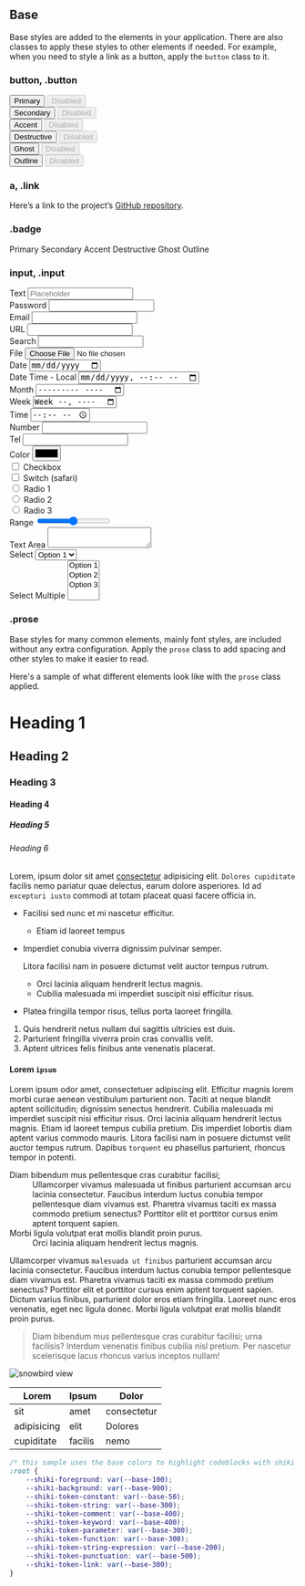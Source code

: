 ## Base

Base styles are added to the elements in your application. There are also classes to apply these styles to other elements if needed. For example, when you need to style a link as a button, apply the `button` class to it.

### button, .button

<div class="flex-col">
	<div class="flex-row">
		<button>Primary</button>
		<button disabled>Disabled</button>
	</div>
	<div class="flex-row">
		<button class="secondary">Secondary</button>
		<button class="secondary" disabled>Disabled</button>
	</div>
	<div class="flex-row">
		<button class="accent">Accent</button>
		<button class="accent" disabled>Disabled</button>
	</div>
	<div class="flex-row">
		<button class="destructive">Destructive</button>
		<button class="destructive" disabled>Disabled</button>
	</div>
	<div class="flex-row">
		<button class="ghost">Ghost</button>
		<button class="ghost" disabled>Disabled</button>
	</div>
	<div class="flex-row">
		<button class="outline">Outline</button>
		<button class="outline" disabled>Disabled</button>
	</div>
</div>

### a, .link

Here’s a link to the project’s [GitHub repository](https://github.com/rossrobino/uico).

### .badge

<div class="flex-row">
	<span class="badge">Primary</span>
	<span class="badge secondary">Secondary</span>
	<span class="badge accent">Accent</span>
	<span class="badge destructive">Destructive</span>
	<span class="badge ghost">Ghost</span>
	<span class="badge outline">Outline</span>
</div>

### input, .input

<div class="grid">
	<div>
		<label for="textInput" class="label">Text</label>
		<input type="text" id="textInput" placeholder="Placeholder" />
	</div>
	<div>
		<label for="passwordInput" class="label">Password</label>
		<input type="password" id="passwordInput" />
	</div>
	<div>
		<label for="emailInput" class="label">Email</label>
		<input type="email" id="emailInput" />
	</div>
	<div>
		<label for="urlInput" class="label">URL</label>
		<input type="url" id="urlInput" />
	</div>
	<div>
		<label for="searchInput" class="label">Search</label>
		<input type="search" id="searchInput" />
	</div>
	<div>
		<label for="fileInput" class="label">File</label>
		<input type="file" id="fileInput" />
	</div>
	<div>
		<label for="dateInput" class="label">Date</label>
		<input type="date" id="dateInput" />
	</div>
	<div>
		<label for="datetime-localInput" class="label">
			Date Time - Local
		</label>
		<input type="datetime-local" id="datetime-localInput" />
	</div>
	<div>
		<label for="monthInput" class="label">Month</label>
		<input type="month" id="monthInput" />
	</div>
	<div>
		<label for="weekInput" class="label">Week</label>
		<input type="week" id="weekInput" />
	</div>
	<div>
		<label for="timeInput" class="label">Time</label>
		<input type="time" id="timeInput" />
	</div>
	<div>
		<label for="numberInput" class="label">Number</label>
		<input type="number" id="numberInput" />
	</div>
	<div>
		<label for="telInput" class="label">Tel</label>
		<input type="tel" id="telInput" />
	</div>
	<div>
		<label for="colorInput" class="label">Color</label>
		<input type="color" id="colorInput" />
	</div>
	<div>
		<div class="flex-row">
			<input type="checkbox" id="checkbox" />
			<label for="checkbox" class="label">Checkbox</label>
		</div>
		<div class="flex-row">
			<input type="checkbox" id="switch" switch />
			<label for="switch" class="label">Switch (safari)</label>
		</div>
	</div>
	<div>
		<div class="flex-row">
			<input type="radio" id="radio1" name="radio" />
			<label for="radio1" class="label">Radio 1</label>
		</div>
		<div class="flex-row">
			<input type="radio" id="radio2" name="radio" />
			<label for="radio2" class="label">Radio 2</label>
		</div>
		<div class="flex-row">
			<input type="radio" id="radio3" name="radio" />
			<label for="radio3" class="label">Radio 3</label>
		</div>
	</div>
	<div>
		<label for="range" class="label">Range</label>
		<input type="range" id="range" />
	</div>
	<div>
		<label for="textarea" class="label">Text Area</label>
		<textarea id="textarea"></textarea>
	</div>
	<div>
		<label for="select" class="label">Select</label>
		<select id="select">
			<option value="option1">Option 1</option>
			<option value="option2">Option 2</option>
			<option value="option3">Option 3</option>
		</select>
	</div>
	<div>
		<label for="selectMultiple" class="label">Select Multiple</label>
		<select id="selectMultiple" multiple>
			<option value="option1">Option 1</option>
			<option value="option2">Option 2</option>
			<option value="option3">Option 3</option>
		</select>
	</div>
</div>

### .prose

Base styles for many common elements, mainly font styles, are included without any extra configuration. Apply the `prose` class to add spacing and other styles to make it easier to read.

Here's a sample of what different elements look like with the `prose` class applied.

# Heading 1

## Heading 2

### Heading 3

#### Heading 4

##### Heading 5

###### Heading 6

Lorem, ipsum dolor sit amet [consectetur](#) adipisicing elit. `Dolores cupiditate` facilis nemo pariatur quae delectus, earum dolore asperiores. Id ad `excepturi iusto` commodi at totam placeat quasi facere officia in.

- Facilisi sed nunc et mi nascetur efficitur.
  - Etiam id laoreet tempus
- Imperdiet conubia viverra dignissim pulvinar semper.

  Litora facilisi nam in posuere dictumst velit auctor tempus rutrum.

  - Orci lacinia aliquam hendrerit lectus magnis.
  - Cubilia malesuada mi imperdiet suscipit nisi efficitur risus.

- Platea fringilla tempor risus, tellus porta laoreet fringilla.

1. Quis hendrerit netus nullam dui sagittis ultricies est duis.
2. Parturient fringilla viverra proin cras convallis velit.
3. Aptent ultrices felis finibus ante venenatis placerat.

#### Lorem `ipsum`

Lorem ipsum odor amet, consectetuer adipiscing elit. Efficitur magnis lorem morbi curae aenean vestibulum parturient non. Taciti at neque blandit aptent sollicitudin; dignissim senectus hendrerit. Cubilia malesuada mi imperdiet suscipit nisi efficitur risus. Orci lacinia aliquam hendrerit lectus magnis. Etiam id laoreet tempus cubilia pretium. Dis imperdiet lobortis diam aptent varius commodo mauris. Litora facilisi nam in posuere dictumst velit auctor tempus rutrum. Dapibus `torquent` eu phasellus parturient, rhoncus tempor in potenti.

<dl>
  <dt>Diam bibendum mus pellentesque cras curabitur facilisi;</dt>
  <dd>
	Ullamcorper vivamus malesuada ut finibus parturient accumsan arcu lacinia consectetur. Faucibus interdum luctus conubia tempor pellentesque diam vivamus est. Pharetra vivamus taciti ex massa commodo pretium senectus? Porttitor elit et porttitor cursus enim aptent torquent sapien.
  </dd>
  <dt>Morbi ligula volutpat erat mollis blandit proin purus.</dt>
  <dd>
	Orci lacinia aliquam hendrerit lectus magnis.
  </dd>
</dl>

Ullamcorper vivamus `malesuada ut finibus` parturient accumsan arcu lacinia consectetur. Faucibus interdum luctus conubia tempor pellentesque diam vivamus est. Pharetra vivamus taciti ex massa commodo pretium senectus? Porttitor elit et porttitor cursus enim aptent torquent sapien. Dictum varius finibus, parturient dolor eros etiam fringilla. Laoreet nunc eros venenatis, eget nec ligula donec. Morbi ligula volutpat erat mollis blandit proin purus.

> Diam bibendum mus pellentesque cras curabitur facilisi; urna facilisis? Interdum venenatis finibus cubilia nisl pretium. Per nascetur scelerisque lacus rhoncus varius inceptos nullam!

<img src="https://images.unsplash.com/photo-1679330133692-603088131844?q=20&w=2871&auto=format&fit=crop&ixlib=rb-4.0.3&ixid=M3wxMjA3fDB8MHxwaG90by1wYWdlfHx8fGVufDB8fHx8fA%3D%3D" alt="snowbird view" loading="lazy">

<table>
	<thead>
		<tr>
			<th>Lorem</th>
			<th>Ipsum</th>
			<th>Dolor</th>
		</tr>
	</thead>
	<tbody>
		<tr>
			<td>sit</td>
			<td>amet</td>
			<td>consectetur</td>
		</tr>
		<tr>
			<td>adipisicing</td>
			<td>elit</td>
			<td>Dolores</td>
		</tr>
		<tr>
			<td>cupiditate</td>
			<td>facilis</td>
			<td>nemo</td>
		</tr>
	</tbody>
</table>

```css
/* this sample uses the base colors to highlight codeblocks with shiki */
:root {
	--shiki-foreground: var(--base-100);
	--shiki-background: var(--base-900);
	--shiki-token-constant: var(--base-50);
	--shiki-token-string: var(--base-300);
	--shiki-token-comment: var(--base-400);
	--shiki-token-keyword: var(--base-400);
	--shiki-token-parameter: var(--base-300);
	--shiki-token-function: var(--base-300);
	--shiki-token-string-expression: var(--base-200);
	--shiki-token-punctuation: var(--base-500);
	--shiki-token-link: var(--base-300);
}
```
